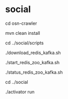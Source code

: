 # social

cd osn-crawler 

mvn clean install

cd ../social/scripts

./download_redis_kafka.sh

./start_redis_zoo_kafka.sh

./status_redis_zoo_kafka.sh

cd ../social

./activator run
